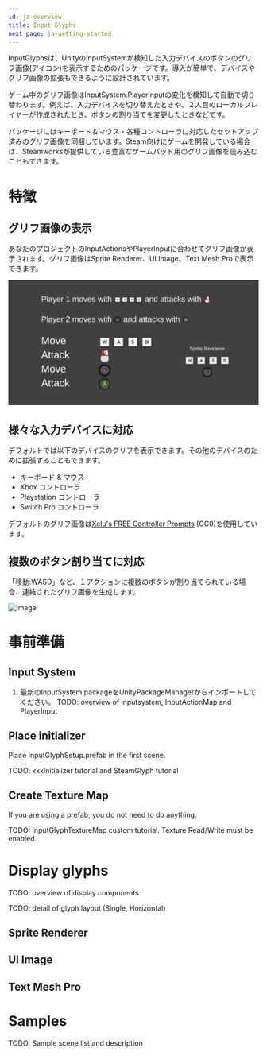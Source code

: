 ```yaml
---
id: ja-overview
title: Input Glyphs
next_page: ja-getting-started
---
```


InputGlyphsは、UnityのInputSystemが検知した入力デバイスのボタンのグリフ画像(アイコン)を表示するためのパッケージです。導入が簡単で、デバイスやグリフ画像の拡張もできるように設計されています。

ゲーム中のグリフ画像はInputSystem.PlayerInputの変化を検知して自動で切り替わります。例えば、入力デバイスを切り替えたときや、２人目のローカルプレイヤーが作成されたとき、ボタンの割り当てを変更したときなどです。

パッケージにはキーボード＆マウス・各種コントローラに対応したセットアップ済みのグリフ画像を同梱しています。Steam向けにゲームを開発している場合は、Steamworksが提供している豊富なゲームパッド用のグリフ画像を読み込むこともできます。

# 特徴
## グリフ画像の表示
あなたのプロジェクトのInputActionsやPlayerInputに合わせてグリフ画像が表示されます。グリフ画像はSprite Renderer、UI Image、Text Mesh Proで表示できます。

![Duo player glyphs](/docs/assets/duo_glyphs.png)

## 様々な入力デバイスに対応
デフォルトでは以下のデバイスのグリフを表示できます。その他のデバイスのために拡張することもできます。
- キーボード & マウス
- Xbox コントローラ
- Playstation コントローラ
- Switch Pro コントローラ

デフォルトのグリフ画像は[Xelu's FREE Controller Prompts](https://thoseawesomeguys.com/prompts) (CC0)を使用しています。

## 複数のボタン割り当てに対応
「移動:WASD」など、１アクションに複数のボタンが割り当てられている場合、連結されたグリフ画像を生成します。

![image](https://github.com/eviltwo/InputGlyphs_Docs/assets/7721151/1a352351-6d75-4133-a23d-a6d2198d8785)


# 事前準備

## Input System
1. 最新のInputSystem packageをUnityPackageManagerからインポートしてください。
TODO: overview of inputsystem, InputActionMap and PlayerInput

## Place initializer
Place InputGlyphSetup.prefab in the first scene.

TODO: xxxInitializer tutorial and SteamGlyph tutorial

## Create Texture Map
If you are using a prefab, you do not need to do anything.

TODO: InputGlyphTextureMap custom tutorial. Texture Read/Write must be enabled.

# Display glyphs
TODO: overview of display components

TODO: detail of glyph layout (Single, Horizontal)

## Sprite Renderer

## UI Image

## Text Mesh Pro

# Samples
TODO: Sample scene list and description
